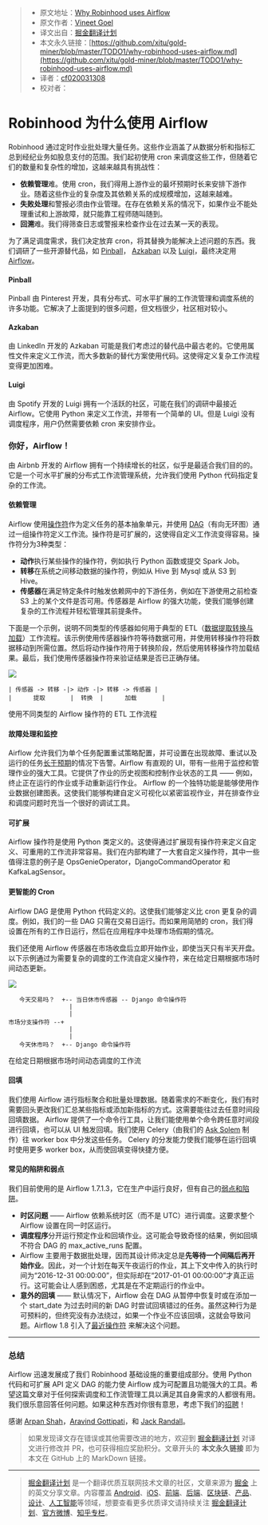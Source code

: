 > * 原文地址：[Why Robinhood uses Airflow](https://robinhood.engineering/why-robinhood-uses-airflow-aed13a9a90c8)
> * 原文作者：[Vineet Goel](https://robinhood.engineering/@vineetgoel?source=post_header_lockup)
> * 译文出自：[掘金翻译计划](https://github.com/xitu/gold-miner)
> * 本文永久链接：[https://github.com/xitu/gold-miner/blob/master/TODO1/why-robinhood-uses-airflow.md](https://github.com/xitu/gold-miner/blob/master/TODO1/why-robinhood-uses-airflow.md)
> * 译者：[cf020031308](https://github.com/cf020031308)
> * 校对者：

# Robinhood 为什么使用 Airflow

Robinhood 通过定时作业批处理大量任务。这些作业涵盖了从数据分析和指标汇总到经纪业务如股息支付的范围。我们起初使用 cron 来调度这些工作，但随着它们的数量和复杂性的增加，这越来越具有挑战性：

*   **依赖管理**难。使用 cron，我们得用上游作业的最坏预期时长来安排下游作业。随着这些作业的复杂度及其依赖关系的成规模增加，这越来越难。
*   **失败处理**和警报必须由作业管理。在存在依赖关系的情况下，如果作业不能处理重试和上游故障，就只能靠工程师随叫随到。
*   **回溯**难。我们得筛查日志或警报来检查作业在过去某一天的表现。

为了满足调度需求，我们决定放弃 cron，将其替换为能解决上述问题的东西。我们调研了一些开源替代品，如 [Pinball](https://github.com/pinterest/pinball)， [Azkaban](https://azkaban.github.io/) 以及 [Luigi](https://github.com/spotify/luigi)，最终决定用 [Airflow](http://pythonhosted.org/airflow/index.html)。

#### Pinball

Pinball 由 Pinterest 开发，具有分布式、可水平扩展的工作流管理和调度系统的许多功能。它解决了上面提到的很多问题，但文档很少，社区相对较小。

#### Azkaban

由 LinkedIn 开发的 Azkaban 可能是我们考虑过的替代品中最古老的。它使用属性文件来定义工作流，而大多数新的替代方案使用代码。这使得定义复杂工作流程变得更加困难。

#### Luigi

由 Spotify 开发的 Luigi 拥有一个活跃的社区，可能在我们的调研中最接近 Airflow。它使用 Python 来定义工作流，并带有一个简单的 UI。但是 Luigi 没有调度程序，用户仍然需要依赖 cron 来安排作业。

### 你好，Airflow！

由 Airbnb 开发的 Airflow 拥有一个持续增长的社区，似乎是最适合我们目的的。它是一个可水平扩展的分布式工作流管理系统，允许我们使用 Python 代码指定复杂的工作流。

#### 依赖管理

Airflow 使用[操作符](https://airflow.incubator.apache.org/concepts.html#operators)作为定义任务的基本抽象单元，并使用 [DAG](https://airflow.incubator.apache.org/concepts.html#dags)（有向无环图）通过一组操作符定义工作流。操作符是可扩展的，这使得自定义工作流变得容易。操作符分为3种类型：

*   **动作**执行某些操作的操作符，例如执行 Python 函数或提交 Spark Job。
*   **转移**在系统之间移动数据的操作符，例如从 Hive 到 Mysql 或从 S3 到 Hive。
*   **传感器**在满足特定条件时触发依赖网中的下游任务，例如在下游使用之前检查 S3 上的某个文件是否可用。传感器是 Airflow 的强大功能，使我们能够创建复杂的工作流程并轻松管理其前提条件。

下面是一个示例，说明不同类型的传感器如何用于典型的 ETL（[数据提取转换与加载](https://en.wikipedia.org/wiki/Extract,_transform,_load)）工作流程。该示例使用传感器操作符等待数据可用，并使用转移操作符将数据移动到所需位置。然后将动作操作符用于转换阶段，然后使用转移操作符加载结果。最后，我们使用传感器操作符来验证结果是否已正确存储。

![](https://cdn-images-1.medium.com/max/800/1*CcxrRbffqn45YwGglCyexw.png)

```
| 传感器 -> 转移 -|> 动作 -|> 转移 -> 传感器 |
|      提取       |  转换  |      加载       |
```

使用不同类型的 Airflow 操作符的 ETL 工作流程

#### 故障处理和监控

Airflow 允许我们为单个任务配置重试策略配置，并可设置在出现故障、重试以及运行的任务[长于预期](https://airflow.incubator.apache.org/concepts.html#slas)的情况下告警。Airflow 有直观的 UI，带有一些用于监控和管理作业的强大工具。它提供了作业的历史视图和控制作业状态的工具 —— 例如，终止正在运行的作业或手动重新运行作业。 Airflow 的一个独特功能是能够使用作业数据创建图表。这使我们能够构建自定义可视化以紧密监视作业，并在排查作业和调度问题时充当一个很好的调试工具。

#### 可扩展

Airflow 操作符是使用 Python 类定义的。这使得通过扩展现有操作符来定义自定义、可重用的工作流非常容易。我们在内部构建了一大套自定义操作符，其中一些值得注意的例子是 OpsGenieOperator，DjangoCommandOperator 和 KafkaLagSensor。

#### 更智能的 Cron

Airflow DAG 是使用 Python 代码定义的。这使我们能够定义比 cron 更复杂的调度。例如，我们的一些 DAG 只需在交易日运行。而如果用简陋的 cron，我们得设置在所有的工作日运行，然后在应用程序中处理市场假期的情况。

我们还使用 Airflow 传感器在市场收盘后立即开始作业，即使当天只有半天开盘。以下示例通过为需要复杂的调度的工作流自定义操作符，来在给定日期根据市场时间动态更新。

![](https://cdn-images-1.medium.com/max/800/1*avVioxXl1jTrnC0rj0oEYA.png)

```
   今天交易吗？  +-- 当日休市传感器 -- Django 命令操作符
                 |
                 |
市场分支操作符 --+
                 |
                 |
   今天休市吗？  +-- Django 命令操作符
```

在给定日期根据市场时间动态调度的工作流

#### 回填

我们使用 Airflow 进行指标聚合和批量处理数据。随着需求的不断变化，我们有时需要回头更改我们汇总某些指标或添加新指标的方式。这需要能往过去任意时间段回填数据。 Airflow 提供了一个命令行工具，让我们能使用单个命令跨任意时间段进行回填，也可以从 UI 触发回填。我们使用 Celery（由我们的 [Ask Solem](https://medium.com/@asksol) 制作）往 worker box 中分发这些任务。 Celery 的分发能力使我们能够在运行回填时使用更多 worker box，从而使回填变得快捷方便。

#### 常见的陷阱和弱点

我们目前使用的是 Airflow 1.7.1.3，它在生产中运行良好，但有自己的[弱点和陷阱](https://cwiki.apache.org/confluence/display/AIRFLOW/Common+Pitfalls)。

*   **时区问题** —— Airflow 依赖系统时区（而不是 UTC）进行调度。这要求整个 Airflow 设置在同一时区运行。
*   **调度程序**分开运行预定作业和回填作业。这可能会导致奇怪的结果，例如回填不符合 DAG 的 max_active_runs 配置。
*   Airflow 主要用于数据批处理，因而其设计师决定总是**先等待一个间隔后再开始作业**。因此，对一个计划在每天午夜运行的作业，其上下文中传入的执行时间为“2016-12-31 00:00:00”，但实际却在“2017-01-01 00:00:00”才真正运行。这可能会让人感到困惑，尤其是在不定期运行的作业中。
*   **意外的回填** —— 默认情况下，Airflow 会在 DAG 从暂停中恢复时或在添加一个 start_date 为过去时间的新 DAG 时尝试回填错过的任务。虽然这种行为是可预料的，但终究没有办法绕过，如果一个作业不应该回填，这就会导致问题。Airflow 1.8 引入了[最近操作符](https://github.com/apache/incubator-airflow/blob/master/airflow/operators/latest_only_operator.py) 来解决这个问题。

* * *

### 总结

Airflow 迅速发展成了我们 Robinhood 基础设施的重要组成部分。使用 Python 代码和可扩展 API 定义 DAG 的能力使 Airflow 成为可配置且功能强大的工具。希望这篇文章对于任何探索调度和工作流管理工具以满足其自身需求的人都很有用。我们很乐意回答任何问题。如果这种东西对你很有意思，考虑下我们的[招聘](https://boards.greenhouse.io/robinhood#.WQqFh1PyvUI)！

感谢 [Arpan Shah](https://medium.com/@arpanshah29?source=post_page)，[Aravind Gottipati](https://medium.com/@aravindg?source=post_page)，和 [Jack Randall](https://medium.com/@thejgr?source=post_page)。

> 如果发现译文存在错误或其他需要改进的地方，欢迎到 [掘金翻译计划](https://github.com/xitu/gold-miner) 对译文进行修改并 PR，也可获得相应奖励积分。文章开头的 **本文永久链接** 即为本文在 GitHub 上的 MarkDown 链接。


---

> [掘金翻译计划](https://github.com/xitu/gold-miner) 是一个翻译优质互联网技术文章的社区，文章来源为 [掘金](https://juejin.im) 上的英文分享文章。内容覆盖 [Android](https://github.com/xitu/gold-miner#android)、[iOS](https://github.com/xitu/gold-miner#ios)、[前端](https://github.com/xitu/gold-miner#前端)、[后端](https://github.com/xitu/gold-miner#后端)、[区块链](https://github.com/xitu/gold-miner#区块链)、[产品](https://github.com/xitu/gold-miner#产品)、[设计](https://github.com/xitu/gold-miner#设计)、[人工智能](https://github.com/xitu/gold-miner#人工智能)等领域，想要查看更多优质译文请持续关注 [掘金翻译计划](https://github.com/xitu/gold-miner)、[官方微博](http://weibo.com/juejinfanyi)、[知乎专栏](https://zhuanlan.zhihu.com/juejinfanyi)。
